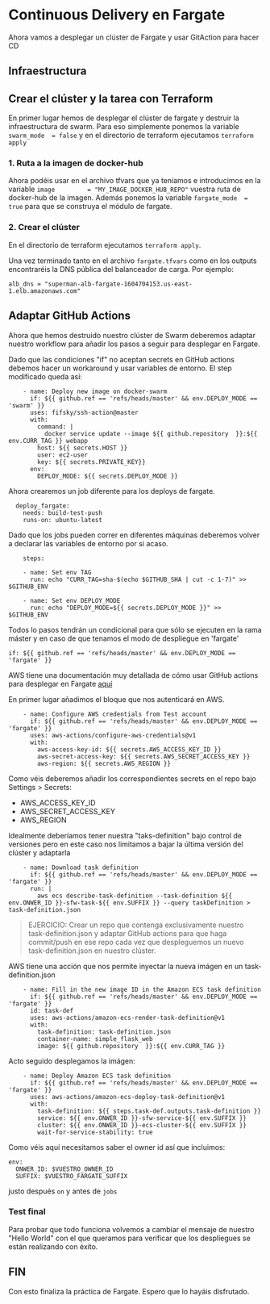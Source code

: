 # Continuous Delivery en Fargate

Ahora vamos a desplegar un clúster de Fargate y usar GitAction para hacer CD

## Infraestructura

## Crear el clúster y la tarea con Terraform

En primer lugar hemos de desplegar el clúster de fargate y destruir la infraestructura de swarm. Para eso simplemente ponemos la variable `swarm_mode  = false` y en el directorio de terraform ejecutamos `terraform apply`

### 1. Ruta a la imagen de docker-hub

Ahora podéis usar en el archivo tfvars que ya teníamos e introducimos en la variable `image         = "MY_IMAGE_DOCKER_HUB_REPO"` vuestra ruta de docker-hub de la imagen.
Además ponemos la variable `fargate_mode  = true` para que se construya el módulo de fargate.

### 2. Crear el clúster

En el directorio de terraform ejecutamos `terraform apply`.

Una vez terminado tanto en el archivo ``fargate.tfvars`` como en los outputs encontraréis la DNS pública del balanceador de carga. Por ejemplo:

``alb_dns = "superman-alb-fargate-1604704153.us-east-1.elb.amazonaws.com"``

## Adaptar GitHub Actions

Ahora que hemos destruido nuestro clúster de Swarm deberemos adaptar nuestro workflow para añadir los pasos a seguir para desplegar en Fargate.

Dado que las condiciones "if" no aceptan secrets en GitHub actions debemos hacer un workaround y usar variables de entorno. El step modificado queda así:

```
    - name: Deploy new image on docker-swarm
      if: ${{ github.ref == 'refs/heads/master' && env.DEPLOY_MODE == 'swarm' }}
      uses: fifsky/ssh-action@master
      with:
        command: |
          docker service update --image ${{ github.repository  }}:${{ env.CURR_TAG }} webapp
        host: ${{ secrets.HOST }}
        user: ec2-user
        key: ${{ secrets.PRIVATE_KEY}}
      env:
        DEPLOY_MODE: ${{ secrets.DEPLOY_MODE }}
```

Ahora crearemos un job diferente para los deploys de fargate.

```
  deploy_fargate:
    needs: build-test-push
    runs-on: ubuntu-latest
```

Dado que los jobs pueden correr en diferentes máquinas deberemos volver a declarar las variables de entorno por si acaso.

```
    steps:

    - name: Set env TAG
      run: echo "CURR_TAG=sha-$(echo $GITHUB_SHA | cut -c 1-7)" >> $GITHUB_ENV

    - name: Set env DEPLOY_MODE
      run: echo "DEPLOY_MODE=${{ secrets.DEPLOY_MODE }}" >> $GITHUB_ENV
```    

Todos lo pasos tendrán un condicional para que sólo se ejecuten en la rama máster y en caso de que tenamos el modo de despliegue en 'fargate'

```
if: ${{ github.ref == 'refs/heads/master' && env.DEPLOY_MODE == 'fargate' }}
```

AWS tiene una documentación muy detallada de cómo usar GitHub actions para desplegar en Fargate [aquí](https://aws.amazon.com/blogs/opensource/github-actions-aws-fargate/)

En primer lugar añadimos el bloque que nos autenticará en AWS.

```
    - name: Configure AWS credentials from Test account
      if: ${{ github.ref == 'refs/heads/master' && env.DEPLOY_MODE == 'fargate' }}
      uses: aws-actions/configure-aws-credentials@v1
      with:
        aws-access-key-id: ${{ secrets.AWS_ACCESS_KEY_ID }}
        aws-secret-access-key: ${{ secrets.AWS_SECRET_ACCESS_KEY }}
        aws-region: ${{ secrets.AWS_REGION }}
```

Como véis deberemos añadir los correspondientes secrets en el repo bajo Settings > Secrets:

- AWS_ACCESS_KEY_ID
- AWS_SECRET_ACCESS_KEY
- AWS_REGION

Idealmente deberíamos tener nuestra "taks-definition" bajo control de versiones pero en este caso nos limitamos a bajar la última versión del clúster y adaptarla

```
    - name: Download task definition
      if: ${{ github.ref == 'refs/heads/master' && env.DEPLOY_MODE == 'fargate' }}
      run: |
        aws ecs describe-task-definition --task-definition ${{ env.ONWER_ID }}-sfw-task-${{ env.SUFFIX }} --query taskDefinition > task-definition.json
```

> EJERCICIO: Crear un repo que contenga exclusivamente nuestro task-definition.json y adaptar GitHub actions para que haga commit/push en ese repo cada vez que despleguemos un nuevo task-definition.json en nuestro clúster.

AWS tiene una acción que nos permite inyectar la nueva imágen en un task-definition.json

```
    - name: Fill in the new image ID in the Amazon ECS task definition
      if: ${{ github.ref == 'refs/heads/master' && env.DEPLOY_MODE == 'fargate' }}
      id: task-def
      uses: aws-actions/amazon-ecs-render-task-definition@v1
      with:
        task-definition: task-definition.json
        container-name: simple_flask_web
        image: ${{ github.repository  }}:${{ env.CURR_TAG }}
```

Acto seguido desplegamos la imágen:

```
    - name: Deploy Amazon ECS task definition
      if: ${{ github.ref == 'refs/heads/master' && env.DEPLOY_MODE == 'fargate' }}
      uses: aws-actions/amazon-ecs-deploy-task-definition@v1
      with:
        task-definition: ${{ steps.task-def.outputs.task-definition }}
        service: ${{ env.ONWER_ID }}-sfw-service-${{ env.SUFFIX }}
        cluster: ${{ env.ONWER_ID }}-ecs-cluster-${{ env.SUFFIX }}
        wait-for-service-stability: true
```

Como véis aquí necesitamos saber el owner id así que incluimos:

```
env:
  ONWER_ID: $VUESTRO_OWNER_ID
  SUFFIX: $VUESTRO_FARGATE_SUFFIX
```

justo después `on` y antes de `jobs`

### Test final

Para probar que todo funciona volvemos a cambiar el mensaje de nuestro "Hello World" con el que queramos para verificar que los despliegues se están realizando con éxito.

## FIN

Con esto finaliza la práctica de Fargate. Espero que lo hayáis disfrutado.


